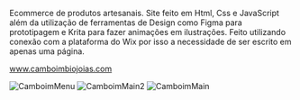 Ecommerce de produtos artesanais. Site feito em Html, Css e JavaScript além da utilização de ferramentas de Design como Figma para prototipagem e Krita para fazer animações em ilustrações. Feito utilizando conexão com a plataforma do Wix por isso a necessidade de ser escrito em apenas uma página.

www.camboimbiojoias.com



![CamboimMenu](https://github.com/GustavoPizente/camboim-biojoias/assets/163063349/b9f4bd2c-048d-458a-974c-e03348a3451b)
![CamboimMain2](https://github.com/GustavoPizente/camboim-biojoias/assets/163063349/6a3acff7-a829-475a-92d2-4adeb461807a)
![CamboimMain](https://github.com/GustavoPizente/camboim-biojoias/assets/163063349/ef436872-2d97-4717-b810-edf63bb2ca80)
